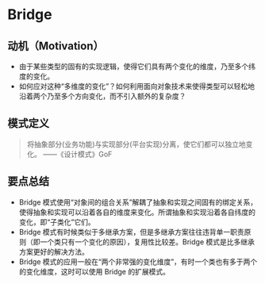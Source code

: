 # Bridge

## 动机（Motivation）

- 由于某些类型的固有的实现逻辑，使得它们具有两个变化的维度，乃至多个纬度的变化。
- 如何应对这种“多维度的变化”？如何利用面向对象技术来使得类型可以轻松地沿着两个乃至多个方向变化，而不引入额外的复杂度？

## 模式定义

> 将抽象部分(业务功能)与实现部分(平台实现)分离，使它们都可以独立地变化。 ——《设计模式》GoF

## 要点总结

- Bridge 模式使用“对象间的组合关系”解耦了抽象和实现之间固有的绑定关系，使得抽象和实现可以沿着各自的维度来变化。所谓抽象和实现沿着各自纬度的变化，即“子类化”它们。
- Bridge 模式有时候类似于多继承方案，但是多继承方案往往违背单一职责原则（即一个类只有一个变化的原因），复用性比较差。Bridge 模式是比多继承方案更好的解决方法。
- Bridge 模式的应用一般在“两个非常强的变化维度”，有时一个类也有多于两个的变化维度，这时可以使用 Bridge 的扩展模式。

